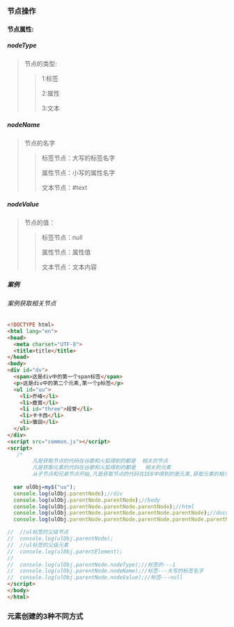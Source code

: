 ### 节点操作

#### 节点属性:

##### nodeType

> 节点的类型:
>
> > 1:标签
> >
> > 2:属性
> >
> > 3:文本

##### nodeName

> 节点的名字
>
> > 标签节点：大写的标签名字
> >
> > 属性节点：小写的属性名字
> >
> > 文本节点：#text

##### nodeValue

> 节点的值：
>
> > 标签节点：null
> >
> > 属性节点：属性值
> >
> > 文本节点：文本内容

##### 案例

###### 案例获取相关节点

```html
<!DOCTYPE html>
<html lang="en">
<head>
  <meta charset="UTF-8">
  <title>title</title>
</head>
<body>
<div id="dv">
  <span>这是div中的第一个span标签</span>
  <p>这是div中的第二个元素,第一个p标签</p>
  <ul id="uu">
    <li>乔峰</li>
    <li>鹿茸</li>
    <li id="three">段誉</li>
    <li>卡卡西</li>
    <li>雏田</li>
  </ul>
</div>
<script src="common.js"></script>
<script>
   /*
   		凡是获取节点的代码在谷歌和火狐得到的都是  相关的节点
   		凡是获取元素的代码在谷歌和火狐得到的都是   相关的元素
  		从子节点和兄弟节点开始,凡是获取节点的代码在IE8中得到的是元素,获取元素的相关代码,在IE8中得到的是undefined----元素的代码,iE中不支持*/
    
  var ulObj=my$("uu");
  console.log(ulObj.parentNode);//div
  console.log(ulObj.parentNode.parentNode);//body
  console.log(ulObj.parentNode.parentNode.parentNode);//html
  console.log(ulObj.parentNode.parentNode.parentNode.parentNode);//document
  console.log(ulObj.parentNode.parentNode.parentNode.parentNode.parentNode);//null

//  //ul标签的父级节点
//  console.log(ulObj.parentNode);
//  //ul标签的父级元素
//  console.log(ulObj.parentElement);
//
//  console.log(ulObj.parentNode.nodeType);//标签的---1
//  console.log(ulObj.parentNode.nodeName);//标签---大写的标签名字
//  console.log(ulObj.parentNode.nodeValue);//标签---null
</script>
</body>
</html>
```





### 元素创建的3种不同方式

